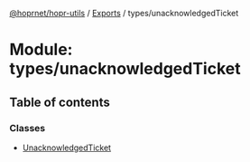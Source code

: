 [@hoprnet/hopr-utils](../README.md) / [Exports](../modules.md) / types/unacknowledgedTicket

# Module: types/unacknowledgedTicket

## Table of contents

### Classes

- [UnacknowledgedTicket](../classes/types_unacknowledgedticket.unacknowledgedticket.md)
